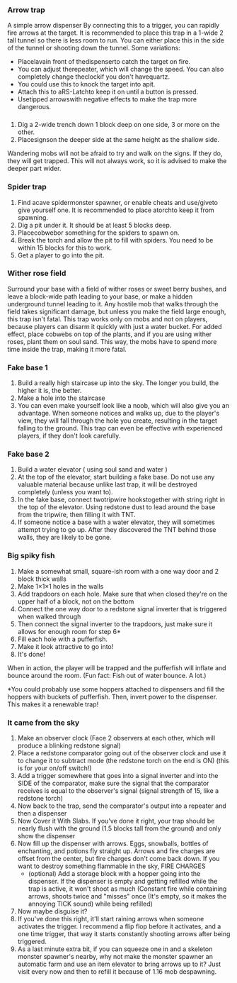 ### Arrow trap































A simple arrow dispenser
By connecting this to a trigger, you can rapidly fire arrows at the target. It is recommended to place this trap in a 1-wide 2 tall tunnel so there is less room to run. You can either place this in the side of the tunnel or shooting down the tunnel.
Some variations:

- Placelavain front of thedispenserto catch the target on fire.
- You can adjust therepeater, which will change the speed. You can also completely change theclockif you don't havequartz.
- You could use this to knock the target into apit.
- Attach this to aRS-Latchto keep it on until a button is pressed.
- Usetipped arrowswith negative effects to make the trap more dangerous.

### 
1. Dig a 2-wide trench down 1 block deep on one side, 3 or more on the other.
2. Placesignson the deeper side at the same height as the shallow side.

Wandering mobs will not be afraid to try and walk on the signs. If they do, they will get trapped. This will not always work, so it is advised to make the deeper part wider.

### Spider trap
1. Find acave spidermonster spawner, or enable cheats and use/giveto give yourself one. It is recommended to place atorchto keep it from spawning.
2. Dig a pit under it. It should be at least 5 blocks deep.
3. Placecobwebor something for the spiders to spawn on.
4. Break the torch and allow the pit to fill with spiders. You need to be within 15 blocks for this to work.
5. Get a player to go into the pit.

### Wither rose field
Surround your base with a field of wither roses or sweet berry bushes, and leave a block-wide path leading to your base, or make a hidden underground tunnel leading to it. Any hostile mob that walks through the field takes significant damage, but unless you make the field large enough, this trap isn't fatal. This trap works only on mobs and not on players, because players can disarm it quickly with just a water bucket. For added effect, place cobwebs on top of the plants, and if you are using wither roses, plant them on soul sand. This way, the mobs have to spend more time inside the trap, making it more fatal.

### Fake base 1
1. Build a really high staircase up into the sky. The longer you build, the higher it is, the better.
2. Make a hole into the staircase
3. You can even make yourself look like a noob, which will also give you an advantage. When someone notices and walks up, due to the player's view, they will fall through the hole you create, resulting in the target falling to the ground. This trap can even be effective with experienced players, if they don't look carefully.

### Fake base 2
1. Build a water elevator ( using soul sand and water )
2. At the top of the elevator, start building a fake base. Do not use any valuable material because unlike last trap, it will be destroyed completely (unless you want to).
3. In the fake base, connect twotripwire hookstogether with string right in the top of the elevator. Using redstone dust to lead around the base from the tripwire, then filling it with TNT.
4. If someone notice a base with a water elevator, they will sometimes attempt trying to go up. After they discovered the TNT behind those walls, they are likely to be gone.

### Big spiky fish
1. Make a somewhat small, square-ish room with a one way door and 2 block thick walls
2. Make 1×1×1 holes in the walls
3. Add trapdoors on each hole. Make sure that when closed they're on the upper half of a block, not on the bottom
4. Connect the one way door to a redstone signal inverter that is triggered when walked through
5. Then connect the signal inverter to the trapdoors, just make sure it allows for enough room for step 6*
6. Fill each hole with a pufferfish.
7. Make it look attractive to go into!
8. It's done!

When in action, the player will be trapped and the pufferfish will inflate and bounce around the room. (Fun fact: Fish out of water bounce. A lot.)

*You could probably use some hoppers attached to dispensers and fill the hoppers with buckets of pufferfish. Then, invert power to the dispenser. This makes it a renewable trap!

### It came from the sky
1. Make an observer clock (Face 2 observers at each other, which will produce a blinking redstone signal)
2. Place a redstone comparator going out of the observer clock and use it to change it to subtract mode (the redstone torch on the end is ON) (this is for your on/off switch!)
3. Add a trigger somewhere that goes into a signal inverter and into the SIDE of the comparator, make sure the signal that the comparator receives is equal to the observer's signal (signal strength of 15, like a redstone torch)
4. Now back to the trap, send the comparator's output into a repeater and then a dispenser
5. Now Cover it With Slabs. If you've done it right, your trap should be nearly flush with the ground (1.5 blocks tall from the ground) and only show the dispenser
6. Now fill up the dispenser with arrows. Eggs, snowballs, bottles of enchanting, and potions fly straight up. Arrows and fire charges are offset from the center, but fire charges don't come back down. If you want to destroy something flammable in the sky, FIRE CHARGES
	- (optional) Add a storage block with a hopper going into the dispenser. If the dispenser is empty and getting refilled while the trap is active, it won't shoot as much (Constant fire while containing arrows, shoots twice and "misses" once (It's empty, so it makes the annoying TICK sound) while being refilled)
7. Now maybe disguise it?
8. If you've done this right, it'll start raining arrows when someone activates the trigger. I recommend a flip flop before it activates, and a one time trigger, that way it starts constantly shooting arrows after being triggered.
9. As a last minute extra bit, if you can squeeze one in and a skeleton monster spawner's nearby, why not make the monster spawner an automatic farm and use an item elevator to bring arrows up to it? Just visit every now and then to refill it because of 1.16 mob despawning.

